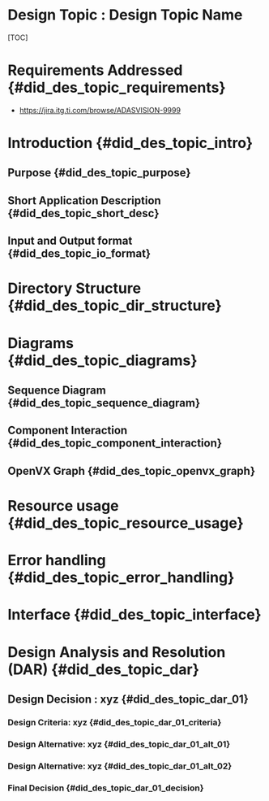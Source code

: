 # Design Topic : Design Topic Name

[TOC]

# Requirements Addressed {#did_des_topic_requirements}

- https://jira.itg.ti.com/browse/ADASVISION-9999

# Introduction {#did_des_topic_intro}

## Purpose {#did_des_topic_purpose}

## Short Application Description {#did_des_topic_short_desc}

## Input and Output format {#did_des_topic_io_format}

# Directory Structure {#did_des_topic_dir_structure}


# Diagrams {#did_des_topic_diagrams}

## Sequence Diagram {#did_des_topic_sequence_diagram}

## Component Interaction {#did_des_topic_component_interaction}

## OpenVX Graph {#did_des_topic_openvx_graph}

# Resource usage {#did_des_topic_resource_usage}

# Error handling {#did_des_topic_error_handling}

# Interface {#did_des_topic_interface}

# Design Analysis and Resolution (DAR) {#did_des_topic_dar}

## Design Decision : xyz {#did_des_topic_dar_01}


### Design Criteria: xyz {#did_des_topic_dar_01_criteria}


### Design Alternative: xyz {#did_des_topic_dar_01_alt_01}


### Design Alternative: xyz {#did_des_topic_dar_01_alt_02}


### Final Decision {#did_des_topic_dar_01_decision}


